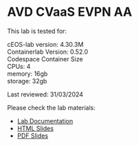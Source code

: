 # AVD CVaaS EVPN AA

This lab is tested for:  

  cEOS-lab version: 4.30.3M  
  Containerlab Version: 0.52.0  
  Codespace Container Size  
    CPUs: 4  
    memory: 16gb  
    storage: 32gb  

Last reviewed: 31/03/2024  

Please check the lab materials:

- [Lab Documentation](https://arista-netdevops-community.github.io/one-click-se-demos/cvaas/avd-cvaas-evpn-aa/)
- [HTML Slides](https://arista-netdevops-community.github.io/one-click-se-demos/slides/avd-cvaas-evpn-aa.html)
- [PDF Slides](https://arista-netdevops-community.github.io/one-click-se-demos/pdfs/avd-cvaas-evpn-aa.pdf)
